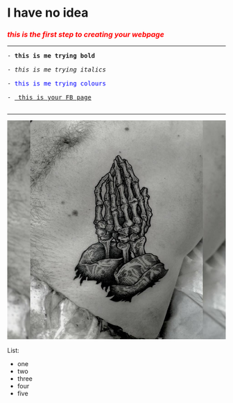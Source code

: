 <h1>I have no idea</h1>

<h3><i><font color="red">this is the first step to creating your webpage</font></i></h3>
<hr>

<pre>
- <b>this is me trying bold</b>

- <i>this is me trying italics</i>

- <font color="blue">this is me trying colours</font>

- <a href="https://www.facebook.com/ben.efrah"> this is your FB page</a>

</pre>
<hr>

<img src="benni-photo.jpg">


List:
- one
- two
- three
- four
- five

